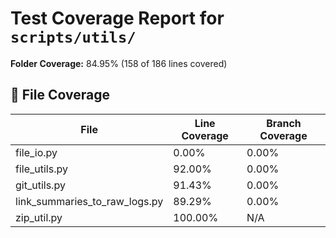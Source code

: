 # Test Coverage Report for `scripts/utils/`

**Folder Coverage:** 84.95% (158 of 186 lines covered)

## 📄 File Coverage
| File | Line Coverage | Branch Coverage |
| ---- | ------------- | ---------------- |
| file_io.py | 0.00% | 0.00% |
| file_utils.py | 92.00% | 0.00% |
| git_utils.py | 91.43% | 0.00% |
| link_summaries_to_raw_logs.py | 89.29% | 0.00% |
| zip_util.py | 100.00% | N/A |